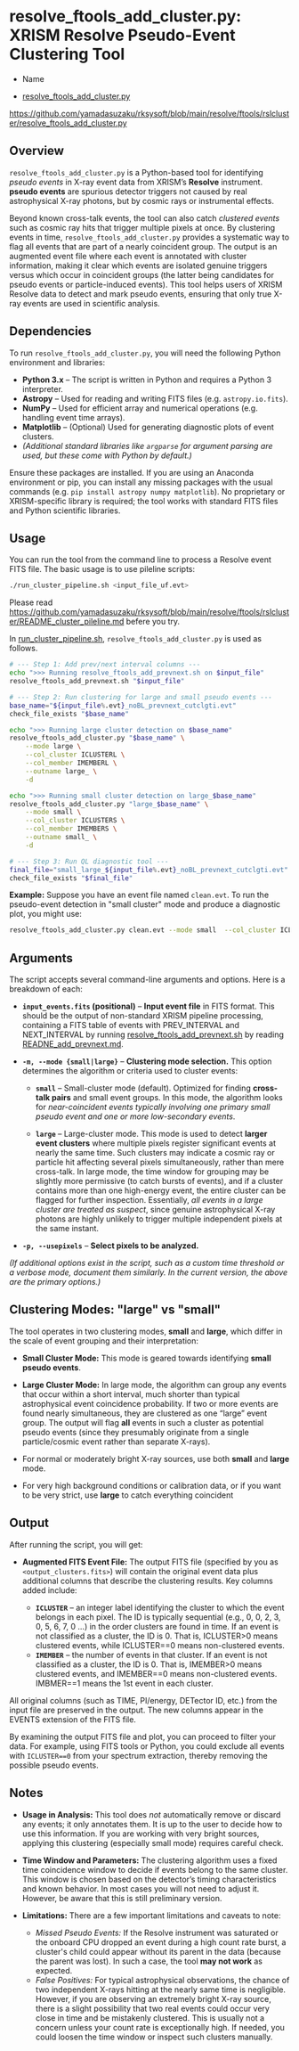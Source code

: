 # resolve\_ftools\_add\_cluster.py: XRISM Resolve Pseudo-Event Clustering Tool

* Name 

- [resolve_ftools_add_cluster.py](https://github.com/yamadasuzaku/rksysoft/blob/main/resolve/ftools/rslcluster/resolve_ftools_add_cluster.py
)

https://github.com/yamadasuzaku/rksysoft/blob/main/resolve/ftools/rslcluster/resolve_ftools_add_cluster.py

## Overview

`resolve_ftools_add_cluster.py` is a Python-based tool for identifying *pseudo events* in X-ray event data from XRISM’s **Resolve** instrument. **pseudo events** are spurious detector triggers not caused by real astrophysical X-ray photons, but by cosmic rays or instrumental effects. 

Beyond known cross-talk events, the tool can also catch *clustered events* such as cosmic ray hits that trigger multiple pixels at once. By clustering events in time, `resolve_ftools_add_cluster.py` provides a systematic way to flag all events that are part of a nearly coincident group. The output is an augmented event file where each event is annotated with cluster information, making it clear which events are isolated genuine triggers versus which occur in coincident groups (the latter being candidates for pseudo events or particle-induced events). This tool helps users of XRISM Resolve data to detect and mark pseudo events, ensuring that only true X-ray events are used in scientific analysis.

## Dependencies

To run `resolve_ftools_add_cluster.py`, you will need the following Python environment and libraries:

* **Python 3.x** – The script is written in Python and requires a Python 3 interpreter.
* **Astropy** – Used for reading and writing FITS files (e.g. `astropy.io.fits`).
* **NumPy** – Used for efficient array and numerical operations (e.g. handling event time arrays).
* **Matplotlib** – (Optional) Used for generating diagnostic plots of event clusters.
* *(Additional standard libraries like `argparse` for argument parsing are used, but these come with Python by default.)*

Ensure these packages are installed. If you are using an Anaconda environment or pip, you can install any missing packages with the usual commands (e.g. `pip install astropy numpy matplotlib`). No proprietary or XRISM-specific library is required; the tool works with standard FITS files and Python scientific libraries.

## Usage

You can run the tool from the command line to process a Resolve event FITS file. 
The basic usage is to use pileline scripts: 

```bash
./run_cluster_pipeline.sh <input_file_uf.evt>
```

Please read https://github.com/yamadasuzaku/rksysoft/blob/main/resolve/ftools/rslcluster/README_cluster_pileline.md befere you try.   


In [run_cluster_pipeline.sh](https://github.com/yamadasuzaku/rksysoft/blob/main/resolve/ftools/rslcluster/resolve_ftools_cluster_pileline.sh), `resolve_ftools_add_cluster.py` 
 is used as follows. 

```bash:run_cluster_pipeline.sh
# --- Step 1: Add prev/next interval columns ---
echo ">>> Running resolve_ftools_add_prevnext.sh on $input_file"
resolve_ftools_add_prevnext.sh "$input_file"

# --- Step 2: Run clustering for large and small pseudo events ---
base_name="${input_file%.evt}_noBL_prevnext_cutclgti.evt"
check_file_exists "$base_name"

echo ">>> Running large cluster detection on $base_name"
resolve_ftools_add_cluster.py "$base_name" \
    --mode large \
    --col_cluster ICLUSTERL \
    --col_member IMEMBERL \
    --outname large_ \
    -d

echo ">>> Running small cluster detection on large_$base_name"
resolve_ftools_add_cluster.py "large_$base_name" \
    --mode small \
    --col_cluster ICLUSTERS \
    --col_member IMEMBERS \
    --outname small_ \
    -d

# --- Step 3: Run QL diagnostic tool ---
final_file="small_large_${input_file%.evt}_noBL_prevnext_cutclgti.evt"
check_file_exists "$final_file"
```

**Example:** Suppose you have an event file named `clean.evt`. To run the pseudo-event detection in "small cluster" mode and produce a diagnostic plot, you might use:

```bash
resolve_ftools_add_cluster.py clean.evt --mode small  --col_cluster ICLUSTERS --col_member IMEMBERS --outname small_ -d
```

## Arguments

The script accepts several command-line arguments and options. Here is a breakdown of each:

* **`input_events.fits` (positional)** – **Input event file** in FITS format. This should be the output of non-standard XRISM pipeline processing, containing a FITS table of events with PREV_INTERVAL and NEXT_INTERVAL by running [resolve_ftools_add_prevnext.sh](https://github.com/yamadasuzaku/rksysoft/blob/main/resolve/ftools/resolve_ftools_add_prevnext.sh) by reading [READNE_add_prevnext.md](https://github.com/yamadasuzaku/rksysoft/blob/main/resolve/ftools/rslcluster/README_add_prevnext.md). 

* **`-m, --mode {small|large}`** – **Clustering mode selection.** This option determines the algorithm or criteria used to cluster events:

  * **`small`** – Small-cluster mode (default). Optimized for finding **cross-talk pairs** and small event groups. In this mode, the algorithm looks for *near-coincident events typically involving one primary small pseudo event and one or more low-secondary events*. 

  * **`large`** – Large-cluster mode. This mode is used to detect **larger event clusters** where multiple pixels register significant events at nearly the same time. Such clusters may indicate a cosmic ray or particle hit affecting several pixels simultaneously, rather than mere cross-talk. In large mode, the time window for grouping may be slightly more permissive (to catch bursts of events), and if a cluster contains more than one high-energy event, the entire cluster can be flagged for further inspection. Essentially, *all events in a large cluster are treated as suspect*, since genuine astrophysical X-ray photons are highly unlikely to trigger multiple independent pixels at the same instant.

* **`-p, --usepixels`** – **Select pixels to be analyzed.** 

*(If additional options exist in the script, such as a custom time threshold or a verbose mode, document them similarly. In the current version, the above are the primary options.)*

## Clustering Modes: "large" vs "small"

The tool operates in two clustering modes, **small** and **large**, which differ in the scale of event grouping and their interpretation:

* **Small Cluster Mode:** This mode is geared towards identifying **small pseudo events**. 

* **Large Cluster Mode:** In large mode, the algorithm can group any events that occur within a short interval, much shorter than typical astrophysical event coincidence probability. If two or more events are found nearly simultaneous, they are clustered as one “large” event group. The output will flag **all** events in such a cluster as potential pseudo events (since they presumably originate from a single particle/cosmic event rather than separate X-rays). 

* For normal or moderately bright X-ray sources, use both **small** and **large** mode.

* For very high background conditions or calibration data, or if you want to be very strict, use **large** to catch everything coincident

## Output

After running the script, you will get:

* **Augmented FITS Event File:** The output FITS file (specified by you as `<output_clusters.fits>`) will contain the original event data plus additional columns that describe the clustering results. Key columns added include:

  * **`ICLUSTER`** – an integer label identifying the cluster to which the event belongs in each pixel. The ID is typically sequential (e.g., 0, 0, 2, 3, 0, 5, 6, 7, 0 ...) in the order clusters are found in time. If an event is not classified as a cluster, the ID is 0. That is, ICLUSTER>0 means clustered events, while ICLUSTER==0 means non-clustered events. 
  * **`IMEMBER`** – the number of events in that cluster. If an event is not classified as a cluster, the ID is 0. That is, IMEMBER>0 means clustered events, and IMEMBER==0 means non-clustered events. IMBMER==1 means the 1st event in each cluster. 

All original columns (such as TIME, PI/energy, DETector ID, etc.) from the input file are preserved in the output. The new columns appear in the EVENTS extension of the FITS file. 

By examining the output FITS file and plot, you can proceed to filter your data. For example, using FITS tools or Python, you could exclude all events with `ICLUSTER==0` from your spectrum extraction, thereby removing the possible pseudo events. 

## Notes

* **Usage in Analysis:** This tool does *not* automatically remove or discard any events; it only annotates them. It is up to the user to decide how to use this information. If you are working with very bright sources, applying this clustering (especially small mode) requires careful check. 

* **Time Window and Parameters:** The clustering algorithm uses a fixed time coincidence window to decide if events belong to the same cluster. This window is chosen based on the detector’s timing characteristics and known behavior. In most cases you will not need to adjust it. However, be aware that this is still preliminary version. 

* **Limitations:** There are a few important limitations and caveats to note:

  * *Missed Pseudo Events:* If the Resolve instrument was saturated or the onboard CPU dropped an event during a high count rate burst, a cluster's child could appear without its parent in the data (because the parent was lost). In such a case, the tool **may not work** as expected. 
  * *False Positives:* For typical astrophysical observations, the chance of two independent X-rays hitting at the nearly same time is negligible. However, if you are observing an extremely bright X-ray source, there is a slight possibility that two real events could occur very close in time and be mistakenly clustered. This is usually not a concern unless your count rate is exceptionally high. If needed, you could loosen the time window or inspect such clusters manually.
